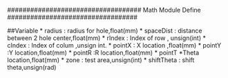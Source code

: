 ###################################
Math Module Define
##################################


##Variable
    *   radius  : radius for hole,float(mm)
    *   spaceDist  : distance between 2 hole center,float(mm)
    *   rIndex  : Index of row , unsign(int)
    *   cIndex  : Index of colum ,unsign int.
    *   pointX : X location ,float(mm)
    *   pointY  :Y location,float(mm)
    *   pointR  :R location,float(mm)
    *   pointT  *Theta location,float(mm)
    *   zone    : test area,unsign(int)
    *   shiftTheta : shift theta,unsign(rad)
